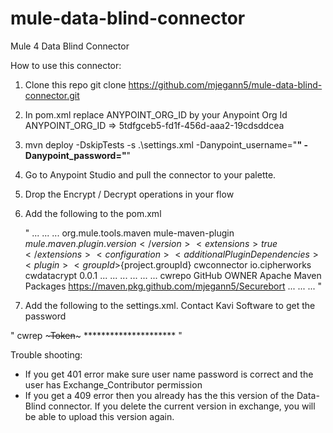 # mule-data-blind-connector
Mule 4 Data Blind Connector

How to use this connector:

1. Clone this repo
       git clone https://github.com/mjegann5/mule-data-blind-connector.git
2. In pom.xml replace ANYPOINT_ORG_ID by your Anypoint Org Id
       <groupId>ANYPOINT_ORG_ID</groupId> => <groupId>5tdfgceb5-fd1f-456d-aaa2-19cdsddcea</groupId>

3. mvn deploy -DskipTests -s .\settings.xml -Danypoint_username="******" -Danypoint_password="******"

4. Go to Anypoint Studio and pull the connector to your palette.

5. Drop the Encrypt / Decrypt operations in your flow

6. Add the following to the pom.xml

      "<plugins>
                        ...
                        ...
                        ...
			<plugin>
				<groupId>org.mule.tools.maven</groupId>
				<artifactId>mule-maven-plugin</artifactId>
				<version>${mule.maven.plugin.version}</version>
				<extensions>true</extensions>
				<configuration>
					<additionalPluginDependencies>
						<plugin>
							<groupId>${project.groupId}</groupId>
							<artifactId>cwconnector</artifactId>
							<additionalDependencies>
								<dependency>
									<groupId>io.cipherworks</groupId>
									<artifactId>cwdatacrypt</artifactId>
									<version>0.0.1</version>
								</dependency>
							</additionalDependencies>
						</plugin>
					</additionalPluginDependencies>
				</configuration>
			</plugin>
                        ...
                        ...
                        ...
      </plugins>
      <repositories>
                ...
                ...
                ...
		<repository>
			<id>cwrepo</id>
			<name>GitHub OWNER Apache Maven Packages</name>
			<url>https://maven.pkg.github.com/mjegann5/Securebort</url>
		</repository>
                ...
                ...
                ...
     </repositories>"

7. Add the following to the settings.xml. Contact Kavi Software to get the password

  "<servers>
    <server>
    <id>cwrep</id>
    <username>~~~Token~~~</username>
    <password>*********************</password>
	</server>
  </servers>"


Trouble shooting:

- If you get 401 error make sure user name password is correct and the user has Exchange_Contributor permission
- If you get a 409 error then you already has the this version of the Data-Blind connector. If you delete the current version in exchange, you will be able to upload this version again.